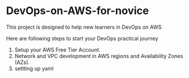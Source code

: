 # DevOps-on-AWS-for-novice
This project is designed to help new learners in DevOps on AWS

Here are following steps to start your DevOps practical journey
1. Setup your AWS Free Tier Account.
2. Network and VPC development in AWS regions and Availability Zones (AZs).
3. settting up yaml
